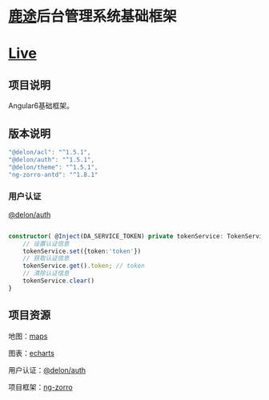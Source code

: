 # [鹿途](https://github.com/ZhouRenYou/ng-deerway)后台管理系统基础框架

# [Live](https://angular6-project.netlify.com)


##  项目说明

Angular6基础框架。

## 版本说明

```ts
"@delon/acl": "^1.5.1",
"@delon/auth": "^1.5.1",
"@delon/theme": "^1.5.1",
"ng-zorro-antd": "^1.8.1"
```

### 用户认证

[@delon/auth](https://ng-alain.com/auth/getting-started)


```ts

constructor( @Inject(DA_SERVICE_TOKEN) private tokenService: TokenService) {
    // 设置认证信息
    tokenService.set({token:'token'})
    // 获取认证信息
    tokenService.get().token; // token
    // 清除认证信息
    tokenService.clear()
}
```

## 项目资源


地图：[maps](http://lbsyun.baidu.com/)

图表：[echarts](http://echarts.baidu.com/index.html)

用户认证：[@delon/auth](https://ng-alain.com/auth/getting-started)

项目框架：[ng-zorro](https://ng.ant.design/version/1.8.x/)

